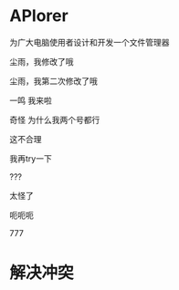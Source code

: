 # APlorer
为广大电脑使用者设计和开发一个文件管理器

尘雨，我修改了哦

尘雨，我第二次修改了哦

一鸣 我来啦

奇怪 为什么我两个号都行

这不合理

我再try一下

???

太怪了

呃呃呃

777

解决冲突
=======


